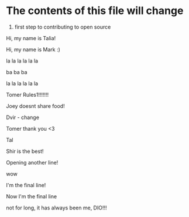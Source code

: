 
# The contents of this file will change

1. first step to contributing to open source

Hi, my name is Talia!

Hi, my name is Mark :)

la la la la la la

ba ba ba  

la la la la la la

Tomer Rules1!!!!!!!

Joey doesnt share food!

Dvir - change

Tomer thank you <3

Tal

Shir is the best!

Opening another line!

wow

I'm the final line!


Now I'm the final line

not for long, it has always been me, DIO!!!


